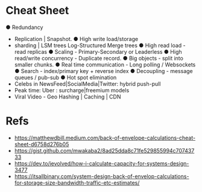 # Cheat Sheet

● Redundancy
  - Replication | Snapshot.
● High write load/storage
  - sharding | LSM trees Log-Structured Merge trees
● High read load - read replicas
● Scaling - Primary-Secondary or Leaderless
● High read/write concurrency - Duplicate record.
● Big objects - split into smaller chunks.
● Real time communication - Long polling / Websockets
● Search - index/primary key + reverse index
● Decoupling - message queues / pub-sub
● Hot spot elimination
  - Celebs in NewsFeed|SocialMedia|Twitter: hybrid push-pull
  - Peak time: Uber : surcharge|freemium models
  - Viral Video - Geo Hashing | Caching | CDN

# Refs 
- https://matthewdbill.medium.com/back-of-envelope-calculations-cheat-sheet-d6758d276b05
- https://gist.github.com/mwakaba2/8ad25dda8c71fe529855994c70743733
- https://dev.to/ievolved/how-i-calculate-capacity-for-systems-design-3477
- https://itsallbinary.com/system-design-back-of-envelop-calculations-for-storage-size-bandwidth-traffic-etc-estimates/


